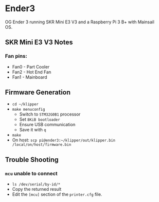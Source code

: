# Ender3

OG Ender 3 running SKR Mini E3 V3 and a Raspberry Pi 3 B+ with Mainsail OS.

## SKR Mini E3 V3 Notes

### Fan pins:

* Fan0 - Part Cooler
* Fan2 - Hot End Fan
* Fan1 - Mainboard

## Firmware Generation

* `cd ~/klipper`
* `make menuconfig`
    * Switch to `STM32G0B1` processor 
    * Set `8KiB bootloader`
    * Ensure USB communication
    * Save it with `q`
* `make`
* On host: `scp pi@ender3:~/klipper/out/klipper.bin /local/on/host/firmware.bin`

## Trouble Shooting


### `mcu` unable to connect

* `ls /dev/serial/by-id/*`
* Copy the returned result
* Edit the `[mcu]` section of the `printer.cfg` file.   
